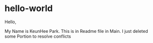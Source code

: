# hello-world



Hello,

My Name is KeunHee Park. This is in Readme file in Main. I just deleted some Portion to resolve conflicts 
